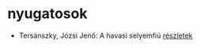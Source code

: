 # nyugatosok

- Tersánszky, Józsi Jenő: A havasi selyemfiú [részletek](_details/Ters%C3%A1nszky%2C%20J%C3%B3zsi%20Jen%C5%91.md#id_611)
